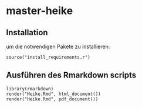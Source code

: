 # master-heike

## Installation

um die notwendigen Pakete zu installieren:

```
source("install_requirements.r")
```

## Ausführen des Rmarkdown scripts

```
library(rmarkdown)
render("Heike.Rmd", html_document())
render("Heike.Rmd", pdf_document())
```

